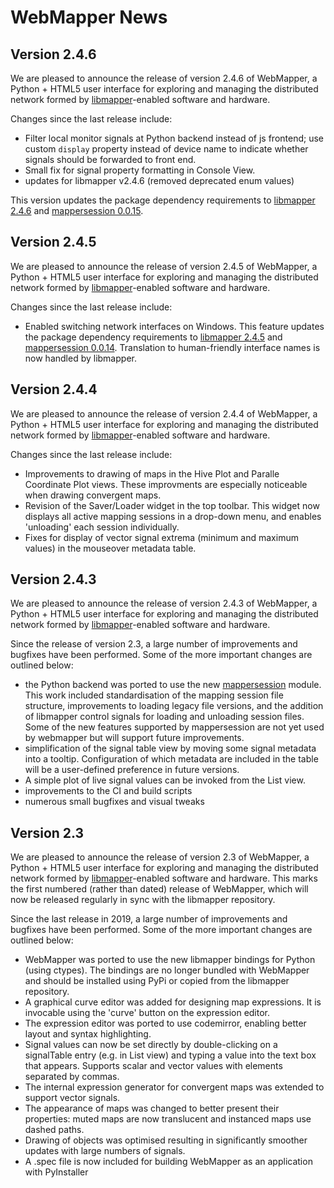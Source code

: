 # WebMapper News

## Version 2.4.6

We are pleased to announce the release of version 2.4.6 of WebMapper, a Python + HTML5 user interface for exploring and managing the distributed network formed by [libmapper](http://www.libmapper.org/)-enabled software and hardware.

Changes since the last release include:

- Filter local monitor signals at Python backend instead of js frontend; use custom `display` property instead of device name to indicate whether signals should be forwarded to front end.
- Small fix for signal property formatting in Console View.
- updates for libmapper v2.4.6 (removed deprecated enum values)

This version updates the package dependency requirements to [libmapper 2.4.6](https://pypi.org/project/libmapper/2.4.6/) and [mappersession 0.0.15](https://pypi.org/project/mappersession/0.0.15/).

## Version 2.4.5

We are pleased to announce the release of version 2.4.5 of WebMapper, a Python + HTML5 user interface for exploring and managing the distributed network formed by [libmapper](http://www.libmapper.org/)-enabled software and hardware.

Changes since the last release include:

- Enabled switching network interfaces on Windows. This feature updates the package dependency requirements to [libmapper 2.4.5](https://pypi.org/project/libmapper/2.4.5/) and [mappersession 0.0.14](https://pypi.org/project/mappersession/0.0.14/). Translation to human-friendly interface names is now handled by libmapper.

## Version 2.4.4

We are pleased to announce the release of version 2.4.4 of WebMapper, a Python + HTML5 user interface for exploring and managing the distributed network formed by [libmapper](http://www.libmapper.org/)-enabled software and hardware.

Changes since the last release include:

-  Improvements to drawing of maps in the Hive Plot and Paralle Coordinate Plot views. These improvments are especially noticeable when drawing convergent maps.
- Revision of the Saver/Loader widget in the top toolbar. This widget now displays all active mapping sessions in a drop-down menu, and enables 'unloading' each session individually.
-  Fixes for display of vector signal extrema (minimum and maximum values) in the mouseover metadata table. 

## Version 2.4.3

We are pleased to announce the release of version 2.4.3 of WebMapper, a Python + HTML5 user interface for exploring and managing the distributed network formed by [libmapper](http://www.libmapper.org/)-enabled software and hardware.

Since the release of version 2.3, a large number of improvements and bugfixes have been performed. Some of the more important changes are outlined below:

- the Python backend was ported to use the new [mappersession](https://github.com/libmapper/mappersession) module. This work included standardisation of the mapping session file structure, improvements to loading legacy file versions, and the addition of libmapper control signals for loading and unloading session files. Some of the new features supported by mappersession are not yet used by webmapper but will support future improvements.
- simplification of the signal table view by moving some signal metadata into a tooltip. Configuration of which metadata are included in the table will be a user-defined preference in future versions.
- A simple plot of live signal values can be invoked from the List view.
- improvements to the CI and build scripts
- numerous small bugfixes and visual tweaks

## Version 2.3

We are pleased to announce the release of version 2.3 of WebMapper, a Python + HTML5 user interface for exploring and managing the distributed network formed by [libmapper](http://www.libmapper.org/)-enabled software and hardware. This marks the first numbered (rather than dated) release of WebMapper, which will now be released regularly in sync with the libmapper repository.

Since the last release in 2019, a large number of improvements and bugfixes have been performed. Some of the more important changes are outlined below:

* WebMapper was ported to use the new libmapper bindings for Python (using ctypes). The bindings are no longer bundled with WebMapper and should be installed using PyPi or copied from the libmapper repository.
* A graphical curve editor was added for designing map expressions. It is invocable using the 'curve' button on the expression editor.
* The expression editor was ported to use codemirror, enabling better layout and syntax highlighting.
* Signal values can now be set directly by double-clicking on a signalTable entry (e.g. in List view) and typing a value into the text box that appears. Supports scalar and vector values with elements separated by commas.
* The internal expression generator for convergent maps was extended to support vector signals.
* The appearance of maps was changed to better present their properties: muted maps are now translucent and instanced maps use dashed paths.
* Drawing of objects was optimised resulting in significantly smoother updates with large numbers of signals.
* A .spec file is now included for building WebMapper as an application with PyInstaller
